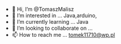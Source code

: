 - 👋 Hi, I’m @TomaszMalisz
- 👀 I’m interested in ... Java,arduino,
- 🌱 I’m currently learning ... Java 
- 💞️ I’m looking to collaborate on ...
- 📫 How to reach me ... tomek11710@wp.pl

<!---
TomaszMalisz/TomaszMalisz is a ✨ special ✨ repository because its `README.md` (this file) appears on your GitHub profile.
You can click the Preview link to take a look at your changes.
--->
